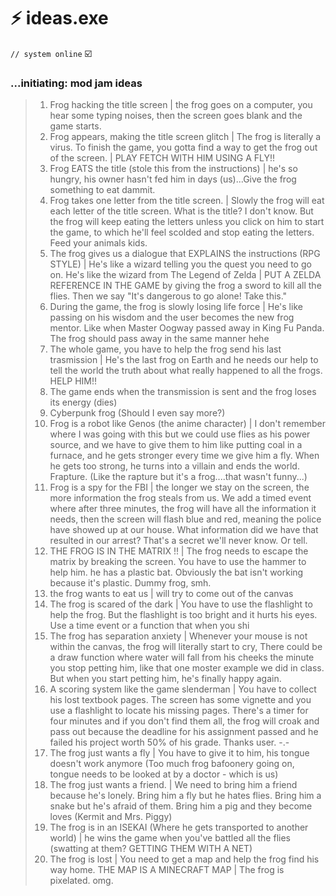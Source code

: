 # ⚡ ideas.exe

`// system online` ☑️

### ...initiating: mod jam ideas<br>

> 1. Frog hacking the title screen | the frog goes on a computer, you hear some typing noises, then the screen goes blank and the game starts.
> 2. Frog appears, making the title screen glitch | The frog is literally a virus. To finish the game, you gotta find a way to get the frog out of the screen. | PLAY FETCH WITH HIM USING A FLY!!
> 3. Frog EATS the title (stole this from the instructions) | he's so hungry, his owner hasn't fed him in days (us)...Give the frog something to eat dammit.<br>
> 4. Frog takes one letter from the title screen. | Slowly the frog will eat each letter of the title screen. What is the title? I don't know. But the frog will keep eating the letters unless you click on him to start the game, to which he'll feel scolded and stop eating the letters. Feed your animals kids.<br>
> 5. The frog gives us a dialogue that EXPLAINS the instructions (RPG STYLE) | He's like a wizard telling you the quest you need to go on. He's like the wizard from The Legend of Zelda | PUT A ZELDA REFERENCE IN THE GAME by giving the frog a sword to kill all the flies. Then we say "It's dangerous to go alone! Take this."<br>
> 6. During the game, the frog is slowly losing life force | He's like passing on his wisdom and the user becomes the new frog mentor. Like when Master Oogway passed away in King Fu Panda. The frog should pass away in the same manner hehe<br>
> 7. The whole game, you have to help the frog send his last trasmission | He's the last frog on Earth and he needs our help to tell the world the truth about what really happened to all the frogs. HELP HIM!! 
> 8. The game ends when the transmission is sent and the frog loses its energy (dies)
> 9. Cyberpunk frog (Should I even say more?)
> 10. Frog is a robot like Genos (the anime character) | I don't remember where I was going with this but we could use flies as his power source, and we have to give them to him like putting coal in a furnace, and he gets stronger every time we give him a fly. When he gets too strong, he turns into a villain and ends the world. Frapture. (Like the rapture but it's a frog....that wasn't funny...)<br>
> 11. Frog is a spy for the FBI | the longer we stay on the screen, the more information the frog steals from us. We add a timed event where after three minutes, the frog will have all the information it needs, then the screen will flash blue and red, meaning the police have showed up at our house. What information did we have that resulted in our arrest? That's a secret we'll never know. Or tell. <br>
> 12. THE FROG IS IN THE MATRIX !! | The frog needs to escape the matrix by breaking the screen. You have to use the hammer to help him. he has a plastic bat. Obviously the bat isn't working because it's plastic. Dummy frog, smh. 
> 13. the frog wants to eat us | will try to come out of the canvas
> 14. The frog is scared of the dark | You have to use the flashlight to help the frog. But the flashlight is too bright and it hurts his eyes. Use a time event or a function that when you shi<br>
> 15. The frog has separation anxiety | Whenever your mouse is not within the canvas, the frog will literally start to cry, There could be a draw function where water will fall from his cheeks the minute you stop petting him, like that one moster example we did in class. But when you start petting him, he's finally happy again. <br>
> 16. A scoring system like the game slenderman | You have to collect his lost textbook pages. The screen has some vignette and you use a flashlight to locate his missing pages. There's a timer for four minutes and if you don't find them all, the frog will croak and pass out because the deadline for his assignment passed and he failed his project worth 50% of his grade. Thanks user. -.- <br>
> 17. The frog just wants a fly | You have to give it to him, his tongue doesn't work anymore (Too much frog bafoonery going on, tongue needs to be looked at by a doctor - which is us)
> 18. The frog just wants a friend. | We need to bring him a friend because he's lonely. Bring him a fly but he hates flies. Bring him a snake but he's afraid of them. Bring him a pig and they become loves (Kermit and Mrs. Piggy) 
> 19. The frog is in an ISEKAI (Where he gets transported to another world) | he wins the game when you've battled all the flies (swatting at them? GETTING THEM WITH A NET)
> 20. The frog is lost | You need to get a map and help the frog find his way home. THE MAP IS A MINECRAFT MAP | The frog is pixelated. omg. 